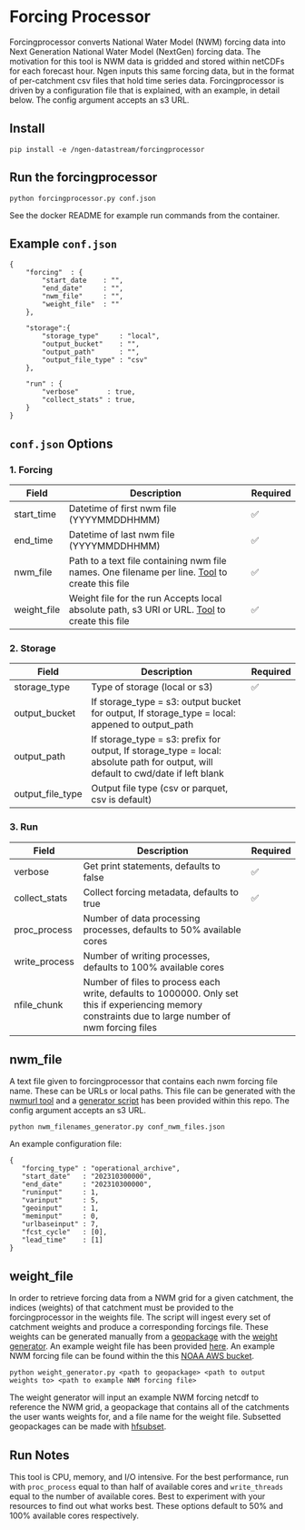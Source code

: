 # Forcing Processor
Forcingprocessor converts National Water Model (NWM) forcing data into Next Generation National Water Model (NextGen) forcing data. The motivation for this tool is NWM data is gridded and stored within netCDFs for each forecast hour. Ngen inputs this same forcing data, but in the format of per-catchment csv files that hold time series data. Forcingprocessor is driven by a configuration file that is explained, with an example, in detail below. The config argument accepts an s3 URL.

## Install
```
pip install -e /ngen-datastream/forcingprocessor
```

## Run the forcingprocessor
```
python forcingprocessor.py conf.json
```
See the docker README for example run commands from the container.

## Example `conf.json`
```
{
    "forcing"  : {
        "start_date    : "",
        "end_date"     : "",
        "nwm_file"     : "",
        "weight_file"  : ""
    },

    "storage":{
        "storage_type"     : "local",
        "output_bucket"    : "",
        "output_path"      : "",
        "output_file_type" : "csv"
    },    

    "run" : {
        "verbose"       : true,
        "collect_stats" : true,
    }
}
```

## `conf.json` Options 
### 1. Forcing
| Field             | Description              | Required |
|-------------------|--------------------------|----------|
| start_time        | Datetime of first nwm file (YYYYMMDDHHMM) |:white_check_mark: |
| end_time          | Datetime of last nwm file  (YYYYMMDDHHMM) | :white_check_mark: |
| nwm_file          | Path to a text file containing nwm file names. One filename per line. [Tool](#nwm_file) to create this file | :white_check_mark: |
| weight_file       | Weight file for the run Accepts local absolute path, s3 URI or URL. [Tool](#weight_file) to create this file |  :white_check_mark: |

### 2. Storage

| Field             | Description                       | Required |
|-------------------|-----------------------------------|----------|
| storage_type      | Type of storage (local or s3)     | :white_check_mark: |
| output_bucket     | If storage_type = s3: output bucket for output, If storage_type = local: appened to output_path |  |
| output_path       | If storage_type = s3: prefix for output, If storage_type = local: absolute path for output, will default to cwd/date if left blank |   |
| output_file_type  | Output file type (csv or parquet, csv is default)  |  |

### 3. Run
| Field             | Description                    | Required |
|-------------------|--------------------------------|----------|
| verbose           | Get print statements, defaults to false           |  :white_check_mark: |
| collect_stats     | Collect forcing metadata, defaults to true       |  :white_check_mark: |
| proc_process      | Number of data processing processes, defaults to 50% available cores |   |
| write_process     | Number of writing processes, defaults to 100% available cores      |   |
| nfile_chunk       | Number of files to process each write, defaults to 1000000. Only set this if experiencing memory constraints due to large number of nwm forcing files |   |

## nwm_file
A text file given to forcingprocessor that contains each nwm forcing file name. These can be URLs or local paths. This file can be generated with the [nwmurl tool](https://github.com/CIROH-UA/nwmurl) and a [generator script](https://github.com/CIROH-UA/ngen-datastream/tree/main/forcingprocessor/nwm_filenames_generator.py) has been provided within this repo. The config argument accepts an s3 URL. 
 ```
 python nwm_filenames_generator.py conf_nwm_files.json
 ```
 An example configuration file:
 ```
 {
    "forcing_type" : "operational_archive",
    "start_date"   : "202310300000",
    "end_date"     : "202310300000",
    "runinput"     : 1,
    "varinput"     : 5,
    "geoinput"     : 1,
    "meminput"     : 0,
    "urlbaseinput" : 7,
    "fcst_cycle"   : [0],
    "lead_time"    : [1]
}
 ```

## weight_file
In order to retrieve forcing data from a NWM grid for a given catchment, the indices (weights) of that catchment must be provided to the forcingprocessor in the weights file. The script will ingest every set of catchment weights and produce a corresponding forcings file. These weights can be generated manually from a [geopackage](https://lynker-spatial.s3.amazonaws.com/v20.1/gpkg/nextgen_01.gpkg) with the [weight generator](https://github.com/CIROH-UA/ngen-datastream/blob/main/forcingprocessor/src/forcingprocessor/weight_generator.py). An example weight file has been provided [here](https://ngenresourcesdev.s3.us-east-2.amazonaws.com/01_weights.json). An example NWM forcing file can be found within the this [NOAA AWS bucket](https://noaa-nwm-pds.s3.amazonaws.com/index.html).

 ```
 python weight_generator.py <path to geopackage> <path to output weights to> <path to example NWM forcing file>
 ```

The weight generator will input an example NWM forcing netcdf to reference the NWM grid, a geopackage that contains all of the catchments the user wants weights for, and a file name for the weight file. Subsetted geopackages can be made with [hfsubset](https://github.com/LynkerIntel/hfsubset). 

## Run Notes
This tool is CPU, memory, and I/O intensive. For the best performance, run with `proc_process` equal to than half of available cores and `write_threads` equal to the number of available cores. Best to experiment with your resources to find out what works best. These options default to 50% and 100% available cores respectively.
